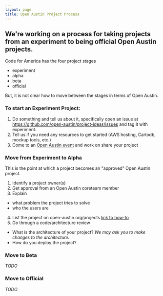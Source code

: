 ```yaml
---
layout: page
title: Open Austin Project Process
---
```


## We're working on a process for taking projects from an experiment to being official Open Austin projects.

Code for America has the four project stages
- experiment
- alpha
- beta
- official

But, it is not clear how to move between the stages in terms of Open Austin.

### To start an **Experiment** Project:

1. Do something and tell us about it, specifically open an issue at https://github.com/open-austin/project-ideas/issues and tag it with experiment.
2. Tell us if you need any resources to get started (AWS hosting, Cartodb, mockup tools, etc.)
3. Come to an [Open Austin event](/events) and work on share your project

### Move from Experiment to **Alpha**

This is the point at which a project becomes an "approved" Open Austin project.

1. Identify a project owner(s)
2. Get approval from an Open Austin coreteam member
3. Explain
  - what problem the project tries to solve
  - who the users are
4. List the project on open-austin.org/projects [link to how-to](#)
5. Go through a code/architecture review
  - What is the architecture of your project? _We may ask you to make changes to the architecture._
  - How do you deploy the project?

### Move to **Beta**

_TODO_

### Move to **Official**

_TODO_
